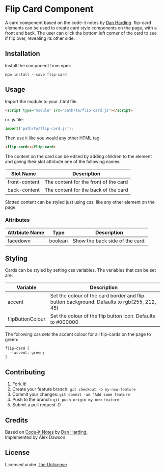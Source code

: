 
# Flip Card Component
A card component based on the code-it notes by [Dan Harding](https://dev.to/danielharding).
flip-card elements can be used to create card style components on the page, with a front and back. The user can click the bottom left corner of the card to see if flip over, revealing its other side.

## Installation
Install the component from npm:

	npm install --save flip-card

## Usage
Import the module to your .html file:
```html
<script type="module" src="path/to/flip-card.js"></script>
```

or .js file:
```js
import('path/to/flip-card.js');
```

Then use it like you would any other HTML tag:

<!--
```
<custom-element-demo>
  <template>
    <link rel="import" href="flip-card.js">
    <flip-card>
						<section slot="front-content">
							<header class="banner"><i class="fab fa-js-square"></i> JavaScript</header>
							<main>
								<h1 class="card-title"><i class="fas fa-filter"></i></i>array.filter()</h1>
								<ol>
									<li>Takes an array</li>
									<li>A callback function filters the array</li>
									<li>Filter is applied to each array item</li>
									<li>If the value matches the filter (truthy), it's added to a new array</li>
									<li>If it doesn't match (falsy), ignore it</li>
									<li>Returns a new array</li>
								</ol>
							</main>
						</section>
						
						<section slot="back-content">
							<header class="banner"><i class="fab fa-js-square"></i> JavaScript</header>
							<main>
								<h1 class="card-title"><i class="fas fa-filter"></i></i>array.filter()</h1>
								<ul>
									<li><code>var fruits = ['pear', 'banana', 'plum'];</code></li>
									<li class="comment">Fruits contains an array with 3 strings</li>
									<li><code>const result = fruits.filter(fruit => fruit.length &lt; 5); </code></li>
									<li class="comment">Fruit represents each array item</li>
									<li><code>console.log(result);</code></li>
									<li class="comment">Values less than 5 characters are added to a new array and stored in result</li>
									<li><code>// output: Array ['pear', 'plum']</code></li>
								</ul>
							</main>
						</section>
					</flip-card>
  </template>
</custom-element-demo>
```
-->
```html
<flip-card></flip-card>
```

The content on the card can be edited by adding children to the element and giving their slot attribute one of the following names:

| Slot Name     | Description                           |
|---------------|---------------------------------------|
| front-content | The content for the front of the card |
| back-content  | The content for the back of the card  |

Slotted content can be styled just using css, like any other element on the page.

### Attributes

| Attrbiute Name | Type | Description |
| -------------- | ----- |----------- |
| facedown | boolean | Show the back side of the card. |

## Styling
Cards can be styled by setting css variables. The variables that can be set are: 

| Variable         | Description|
|------------------|--------------|
| accent           | Set the colour of the card border and flip button background. Defaults to rgb(255, 212, 45) |
| flipButtonColour | Set the colour of the flip button icon. Defaults to #000000                                 |

The following css sets the accent colour for all flip-cards on the page to green: 
```
flip-card {
  --accent: green;
}
```

## Contributing
1. Fork it!
2. Create your feature branch: `git checkout -b my-new-feature`
3. Commit your changes: `git commit -am 'Add some feature'`
4. Push to the branch: `git push origin my-new-feature`
5. Submit a pull request :D
## Credits
Based on [Code-it Notes](https://www.instagram.com/same_dev_different_day/?hl=en) by [Dan Harding](https://dev.to/danielharding),  
Implemented by Alex Dawson
## License
Licensed under [The Unlicense](https://unlicense.org/)